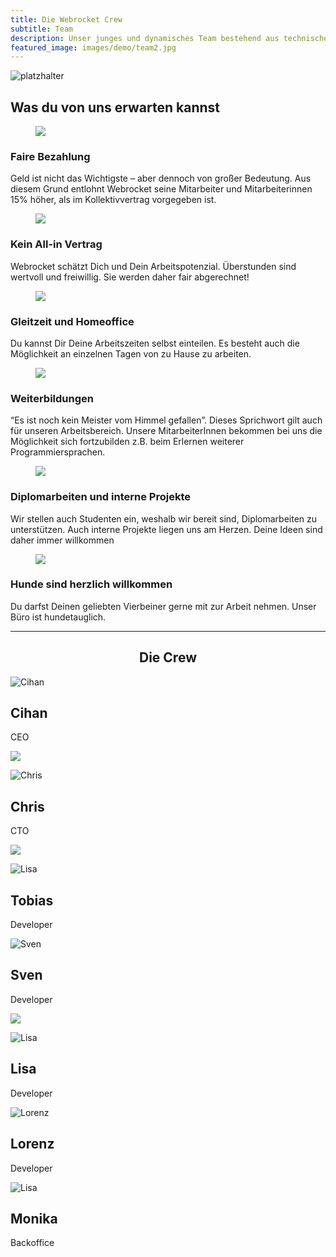 ```yaml
---
title: Die Webrocket Crew
subtitle: Team
description: Unser junges und dynamisches Team bestehend aus technischen Masterminds und Analyse-Experten im Detail.
featured_image: images/demo/team2.jpg
---
```


![platzhalter](images/team/office.jpg)

## Was du von uns erwarten kannst

<div class="custom-cards">
  <article class="custom-card">
      <figure class="custom-card-thumb">
        <img src="images/jobs/Illu_faireBezahlung-150x150.png" />
      </figure>
      <div class="custom-card-content">
        <h3 class="custom-card-title">Faire Bezahlung</h3>
        <p class="custom-card-excerpt">Geld ist nicht das Wichtigste – aber dennoch von großer Bedeutung. Aus diesem Grund entlohnt Webrocket seine Mitarbeiter und Mitarbeiterinnen 15% höher, als im Kollektivvertrag vorgegeben ist.</p>
      </div>
  </article>
  <article class="custom-card">
    <figure class="custom-card-thumb">
      <img src="images/jobs/Illu_AllIn-150x150.png" />
    </figure>
    <div class="custom-card-content">
      <h3 class="custom-card-title">Kein All-in Vertrag</h3>
      <p class="custom-card-excerpt">Webrocket schätzt Dich und Dein Arbeitspotenzial. Überstunden sind wertvoll und freiwillig. Sie werden daher fair abgerechnet!</p>
    </div>
  </article>
  <article class="custom-card">
    <figure class="custom-card-thumb">
      <img src="images/jobs/Illu_Gleitzeit_HomeOffice-150x150.png" />
    </figure>
    <div class="custom-card-content">
      <h3 class="custom-card-title">Gleitzeit und Homeoffice</h3>
      <p class="custom-card-excerpt">Du kannst Dir Deine Arbeitszeiten selbst einteilen. Es besteht auch die Möglichkeit an einzelnen Tagen von zu Hause zu arbeiten.</p>
    </div>
  </article>
</div>
<div class="custom-cards">
  <article class="custom-card">
      <figure class="custom-card-thumb">
        <img src="images/team/Illu_Weiterbildung_Helenes-MacBook-Pro.local_Aug-21-084201-2018_CaseConflict-150x150.png" />
      </figure>
      <div class="custom-card-content">
        <h3 class="custom-card-title">Weiterbildungen</h3>
        <p class="custom-card-excerpt">“Es ist noch kein Meister vom Himmel gefallen”. Dieses Sprichwort gilt auch für unseren Arbeitsbereich. Unsere MitarbeiterInnen bekommen bei uns die Möglichkeit sich fortzubilden z.B. beim Erlernen weiterer Programmiersprachen.</p>
      </div>
  </article>
  <article class="custom-card">
    <figure class="custom-card-thumb">
      <img src="images/team/Illu_DiplomePraktikaect-150x150.png" />
    </figure>
    <div class="custom-card-content">
      <h3 class="custom-card-title">Diplomarbeiten und interne Projekte</h3>
      <p class="custom-card-excerpt">Wir stellen auch Studenten ein, weshalb wir bereit sind, Diplomarbeiten zu unterstützen. Auch interne Projekte liegen uns am Herzen. Deine Ideen sind daher immer willkommen</p>
    </div>
  </article>
  <article class="custom-card">
    <figure class="custom-card-thumb">
      <img src="images/jobs/Illu_Hundefreundlichkeit-150x150.png" />
    </figure>
    <div class="custom-card-content">
      <h3 class="custom-card-title">Hunde sind herzlich willkommen</h3>
      <p class="custom-card-excerpt">Du darfst Deinen geliebten Vierbeiner gerne mit zur Arbeit nehmen. Unser Büro ist hundetauglich.</p>
    </div>
  </article>
</div>

---

<center><h2>Die Crew</h2></center>

<div class="container">
    <div class="profile-row">
      <div class="profile-card">
        <div class="profile-content">
          <div class="profile-image">
              <img src="/images/team/cihan.jpg" alt="Cihan">
          </div>
          <div class="profile-desc">
              <h2>Cihan</h2>
              <p>CEO</p>
              <p><a href="https://linkedin.com/in/cihan-avsar-8620547a" target="_blank"><img src="/images/team/linkedin.svg" /></a></p>
          </div>
        </div>
      </div>
      <div class="profile-card">
        <div class="profile-content">
          <div class="profile-image">
              <img src="/images/team/chris.jpg" alt="Chris">
          </div>
          <div class="profile-desc">
              <h2>Chris</h2>
              <p>CTO</p>
              <p><a href="https://linkedin.com/in/christof-staggl-3064a9241" target="_blank"><img src="/images/team/linkedin.svg" /></a></p>
          </div>
        </div>
      </div>
    </div>
    <div class="profile-row">
      <div class="profile-card">
        <div class="profile-content">
            <div class="profile-image">
                <img src="/images/team/avatar.webp" alt="Lisa">
            </div>
            <div class="profile-desc">
                <h2>Tobias</h2>
                <p>Developer</p>
                <!-- <p><a href="#" target="_blank"><img src="/images/team/linkedin.svg" /></a></p> -->
            </div>
        </div>
      </div>
      <div class="profile-card">
        <div class="profile-content">
            <div class="profile-image">
                <img src="/images/team/avatar.webp" alt="Sven">
            </div>
            <div class="profile-desc">
                <h2>Sven</h2>
                <p>Developer</p>
                <p><a href="https://linkedin.com/in/m00nbyte" target="_blank"><img src="/images/team/linkedin.svg" /></a></p>
            </div>
        </div>
      </div>
    </div>
    <div class="profile-row">
      <div class="profile-card">
        <div class="profile-content">
            <div class="profile-image">
                <img src="/images/team/avatar.webp" alt="Lisa">
            </div>
            <div class="profile-desc">
                <h2>Lisa</h2>
                <p>Developer</p>
                <!-- <p><a href="#" target="_blank"><img src="/images/team/linkedin.svg" /></a></p> -->
            </div>
        </div>
      </div>
      <div class="profile-card">
        <div class="profile-content">
            <div class="profile-image">
                <img src="/images/team/avatar.webp" alt="Lorenz">
            </div>
            <div class="profile-desc">
                <h2>Lorenz</h2>
                <p>Developer</p>
                <!-- <p><a href="#" target="_blank"><img src="/images/team/linkedin.svg" /></a></p> -->
            </div>
        </div>
      </div>
    </div>
        <div class="profile-row">
      <div class="profile-card">
        <div class="profile-content">
            <div class="profile-image">
                <img src="/images/team/avatar.webp" alt="Lisa">
            </div>
            <div class="profile-desc">
                <h2>Monika</h2>
                <p>Backoffice</p>
                <!-- <p><a href="#" target="_blank"><img src="/images/team/linkedin.svg" /></a></p> -->
            </div>
        </div>
      </div>
    </div>
</div>

